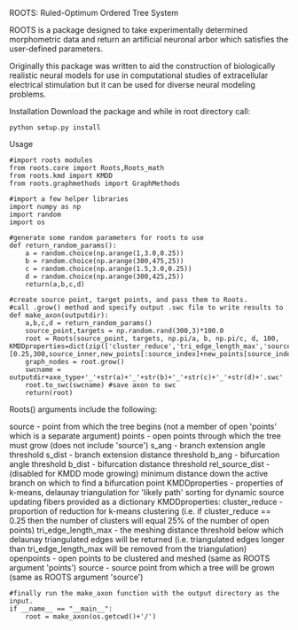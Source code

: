 ROOTS: Ruled-Optimum Ordered Tree System

ROOTS is a package designed to take experimentally determined morphometric data and return an artificial neuronal arbor which satisfies the user-defined parameters.

Originally this package was written to aid the construction of biologically realistic neural models for use in computational studies of extracellular electrical stimulation but it can be used for diverse neural modeling problems.

Installation
Download the package and while in root directory call: 
```
python setup.py install
```

Usage

```
#import roots modules
from roots.core import Roots,Roots_math
from roots.kmd import KMDD
from roots.graphmethods import GraphMethods

#import a few helper libraries
import numpy as np
import random
import os

#generate some random parameters for roots to use
def return_random_params():
	a = random.choice(np.arange(1,3.0,0.25))
	b = random.choice(np.arange(300,475,25))
	c = random.choice(np.arange(1.5,3.0,0.25))
	d = random.choice(np.arange(300,425,25))
	return(a,b,c,d)

#create source point, target points, and pass them to Roots.
#call .grow() method and specify output .swc file to write results to
def make_axon(outputdir):
	a,b,c,d = return_random_params()
	source_point,targets = np.random.rand(300,3)*100.0
	root = Roots(source_point, targets, np.pi/a, b, np.pi/c, d, 100, KMDDproperties=dict(zip(['cluster_reduce','tri_edge_length_max','source','open_points'],[0.25,300,source_inner,new_points[:source_index]+new_points[source_index+1:]])))
	graph_nodes = root.grow()
	swcname = outputdir+axe_type+'_'+str(a)+'_'+str(b)+'_'+str(c)+'_'+str(d)+'.swc'
	root.to_swc(swcname) #save axon to swc
	return(root)

```

Roots() arguments include the following:

source - point from which the tree begins (not a member of open 'points' which is a separate argument)
points - open points through which the tree must grow (does not include 'source')
s_ang - branch extension angle threshold
s_dist - branch extension distance threshold
b_ang - bifurcation angle threshold
b_dist - bifurcation distance threshold
rel_source_dist - (disabled for KMDD mode growing) minimum distance down the active branch on which to find a bifurcation point
KMDDproperties - properties of k-means, delaunay triangulation for 'likely path' sorting for dynamic source updating fibers provided as a dictionary
	KMDDproperties:
			cluster_reduce - proportion of reduction for k-means clustering (i.e. if cluster_reduce == 0.25 then the number of clusters will equal 25% of the number of open points)
			tri_edge_length_max - the meshing distance threshold below which delaunay triangulated edges will be returned (i.e. triangulated edges longer than tri_edge_length_max will be removed from the triangulation)
			openpoints - open points to be clustered and meshed (same as ROOTS argument 'points')
			source - source point from which a tree will be grown (same as ROOTS argument 'source')

```
#finally run the make_axon function with the output directory as the input.
if __name__ == "__main__":
	root = make_axon(os.getcwd()+'/')
```

